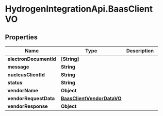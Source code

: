 # HydrogenIntegrationApi.BaasClientVO

## Properties
Name | Type | Description | Notes
------------ | ------------- | ------------- | -------------
**electronDocumentId** | **[String]** |  | [optional] 
**message** | **String** |  | [optional] 
**nucleusClientId** | **String** |  | [optional] 
**status** | **String** |  | [optional] 
**vendorName** | **Object** |  | [optional] 
**vendorRequestData** | [**BaasClientVendorDataVO**](BaasClientVendorDataVO.md) |  | [optional] 
**vendorResponse** | **Object** |  | [optional] 



